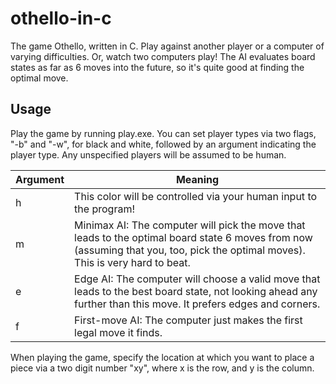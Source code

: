 # othello-in-c
The game Othello, written in C. Play against another player or a computer of varying difficulties. Or, watch two computers play! The AI evaluates board states as far as 6 moves into the future, so it's quite good at finding the optimal move.

## Usage
Play the game by running play.exe. You can set player types via two flags, "-b" and "-w", for black and white, followed by an argument indicating the player type. Any unspecified players will be assumed to be human.

|Argument|Meaning|
|---|---|
|h|This color will be controlled via your human input to the program!|
|m|Minimax AI: The computer will pick the move that leads to the optimal board state 6 moves from now (assuming that you, too, pick the optimal moves). This is very hard to beat.
|e|Edge AI: The computer will choose a valid move that leads to the best board state, not looking ahead any further than this move. It prefers edges and corners.|
|f|First-move AI: The computer just makes the first legal move it finds.|


When playing the game, specify the location at which you want to place a piece via a two digit number "xy", where x is the row, and y is the column.
